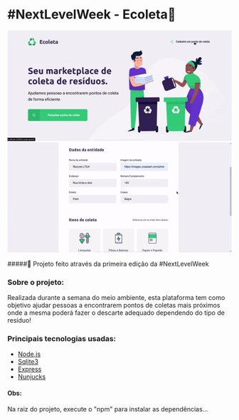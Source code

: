 # #NextLevelWeek - Ecoleta🚀

![Demo-1](.github/demo-1.gif)
![Demo-2](.github/demo-2.gif)

#####👾 Projeto feito através da primeira edição da #NextLevelWeek

### Sobre o projeto:
Realizada durante a semana do meio ambiente, esta plataforma tem como objetivo ajudar pessoas a encontrarem pontos de coletas mais próximos onde a mesma poderá fazer o descarte adequado dependendo do tipo de resíduo!

### Principais tecnologias usadas:
* [Node.js](http://github.com)
* [Sqlite3](https://sqlite.org/index.html)
* [Express](https://expressjs.com/)
* [Nunjucks](https://mozilla.github.io/nunjucks/)

#### Obs:
Na raiz do projeto, execute o "npm" para instalar as dependências...
